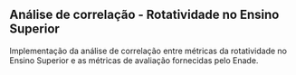 ## Análise de correlação - Rotatividade no Ensino Superior

Implementação da análise de correlação entre métricas da rotatividade no Ensino Superior e as métricas de avaliação fornecidas pelo Enade.